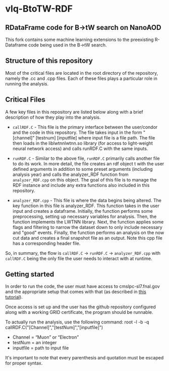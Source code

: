 # vlq-BtoTW-RDF
## RDataFrame code for B->tW search on NanoAOD

This fork contains some machine learning extensions to the preexisting R-Dataframe code being used in the B->tW search. 

## Structure of this repository

Most of the critical files are located in the root directory of the repository, namely the .cc and .cpp files. Each of these files plays a particular role in running the analysis.

## Critical Files

A few key files in this repository are listed below along with a brief description of how they play into the analysis.

- `callRDF.C` - This file is the primary interface between the user/condor and the code in this repository. The file takes input in the form "[channel]" [testnum] [inputfile] where input file is a file path. The file then loads in the liblwtnnlwtnn.so library (for access to light-weight neural network access) and calls runRDF.C with the same inputs.

- `runRDF.C` - Similar to the above file, `runRDF.C` primarily calls another file to do its work. In more detail, the file creates an rdf object t with the user defined arguments in addition to some preset arguments (including analysis year) and calls the analyzer_RDF function from `analyzer_RDF.cpp` on this object. The goal of this file is to manage the RDF instance and include any extra functions also included in this repository.

- `analyzer_RDF.cpp` - This file is where the data begins being altered. The key function in this file is analyzer_RDF. This function takes in the user input and creates a dataframe. Initially, the function performs some preprocessing, setting up necessary variables for analysis. Then, the function implements the LWTNN library. Next, the function applies some flags and filtering to narrow the dataset down to only include necessary and "good" events. Finally, the function performs an analysis on the now cut data and creates a final snapshot file as an output. Note this cpp file has a corresponding header file.

So, in summary, the flow is `callRDF.C` -> `runRDF.C` -> `analyzer_RDF.cpp` with `callRDF.C` being the only file the user needs to interact with at runtime. 

## Getting started

In order to run the code, the user must have access to cmslpc-sl7.fnal.gov and the appropriate setup that comes with that (as described in [this tutorial](https://fnallpc.github.io/cms-das-pre-exercises/01-CMSDataAnalysisSchoolPreExerciseFirstSet/index.html)). 

Once access is set up and the user has the github repository configured along with a working GRID certificate, the program should be runnable.

To actually run the analysis, use the following command: root -l -b -q callRDF.C\(\"[Channel]\",\"[testNum]\",\"[inputfile]\"\)

- Channel = “Muon” or “Electron”
- testNum = an integer
- inputfile = path to input file

It's important to note that every parenthesis and quotation must be escaped for proper syntax. 
